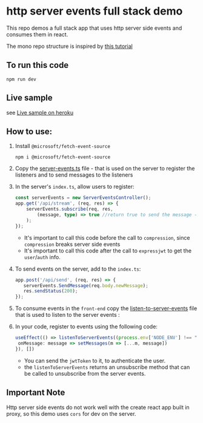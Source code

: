 # http server events full stack demo 
This repo demos a full stack app that uses http server side events and consumes them in react.

The mono repo structure is inspired by [this tutorial](https://remult.dev/tutorials/react/)

## To run this code
```
npm run dev
```

## Live sample
see [Live sample on heroku](https://calm-spire-06898.herokuapp.com/)

## How to use:
1. Install `@microsoft/fetch-event-source`
   ```
   npm i @microsoft/fetch-event-source
   ```
2. Copy the [server-events.ts](https://github.com/noam-honig/http-server-events/blob/master/src/server/server-events.ts) file - that is used on the server to register the listeners and to send messages to the listeners 
3. In the server's `index.ts`, allow users to register:
   ```ts
   const serverEvents = new ServerEventsController();
   app.get('/api/stream', (req, res) => {
       serverEvents.subscribe(req, res,
           (message, type) => true //return true to send the message - use this arrow function to filter the messages based on the user or other rules
       );
   });
   ```
   * It's important to call this code before the call to `compression`, since `compression` breaks server side events
   * It's important to call this code after the call to `expressjwt` to get the `user`/`auth` info.

4. To send events on the server, add to the `index.ts`:
   ```ts
   app.post('/api/send', (req, res) => {
      serverEvents.SendMessage(req.body.newMessage);
      res.sendStatus(200);
   });
   ```
5. To consume events in the `front-end` copy the [listen-to-server-events](https://github.com/noam-honig/http-server-events/blob/7a15781dde06727279b8053bf61785895bad14c0/src/listen-to-server-events.ts) file that is used to listen to the server events 
:
6. In your code, register to events using the following code:
   ```ts
   useEffect(() => listenToServerEvents((process.env['NODE_ENV'] !== "production" ? 'http://localhost:3002' : '') + '/api/stream', {
    onMessage: message => setMessages(m => [...m, message])
   }), [])
   ```
   * You can send the `jwtToken` to it, to authenticate the user.
   * the `listenToServerEvents` returns an unsubscribe method that can be called to unsubscribe from the server events.


## Important Note
Http server side events do not work well with the create react app built in proxy, so this demo uses `cors` for dev on the server.